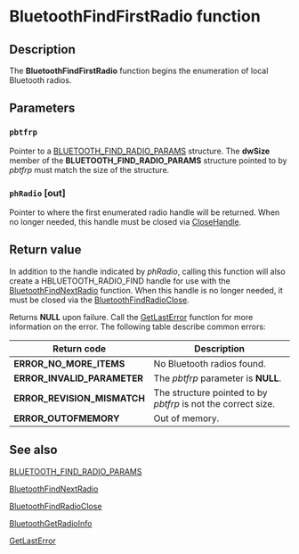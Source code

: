 # BluetoothFindFirstRadio function

## Description

The **BluetoothFindFirstRadio** function begins the enumeration of local Bluetooth radios.

## Parameters

### `pbtfrp`

Pointer to a [BLUETOOTH_FIND_RADIO_PARAMS](https://learn.microsoft.com/windows/win32/api/bluetoothapis/ns-bluetoothapis-bluetooth_find_radio_params) structure. The **dwSize** member of the **BLUETOOTH_FIND_RADIO_PARAMS** structure pointed to by *pbtfrp* must match the size of the structure.

### `phRadio` [out]

Pointer to where the first enumerated radio handle will be returned. When no longer needed, this handle must be closed via [CloseHandle](https://learn.microsoft.com/windows/desktop/api/handleapi/nf-handleapi-closehandle).

## Return value

In addition to the handle indicated by *phRadio*, calling this function will also create a HBLUETOOTH_RADIO_FIND handle for use with the [BluetoothFindNextRadio](https://learn.microsoft.com/windows/desktop/api/bluetoothapis/nf-bluetoothapis-bluetoothfindnextradio) function. When this handle is no longer needed, it must be closed via the [BluetoothFindRadioClose](https://learn.microsoft.com/windows/desktop/api/bluetoothapis/nf-bluetoothapis-bluetoothfindradioclose).

Returns **NULL** upon failure. Call the [GetLastError](https://learn.microsoft.com/windows/desktop/api/errhandlingapi/nf-errhandlingapi-getlasterror) function for more information on the error. The following table describe common errors:

| Return code | Description |
| --- | --- |
| **ERROR_NO_MORE_ITEMS** | No Bluetooth radios found. |
| **ERROR_INVALID_PARAMETER** | The *pbtfrp* parameter is **NULL**. |
| **ERROR_REVISION_MISMATCH** | The structure pointed to by *pbtfrp* is not the correct size. |
| **ERROR_OUTOFMEMORY** | Out of memory. |

## See also

[BLUETOOTH_FIND_RADIO_PARAMS](https://learn.microsoft.com/windows/win32/api/bluetoothapis/ns-bluetoothapis-bluetooth_find_radio_params)

[BluetoothFindNextRadio](https://learn.microsoft.com/windows/desktop/api/bluetoothapis/nf-bluetoothapis-bluetoothfindnextradio)

[BluetoothFindRadioClose](https://learn.microsoft.com/windows/desktop/api/bluetoothapis/nf-bluetoothapis-bluetoothfindradioclose)

[BluetoothGetRadioInfo](https://learn.microsoft.com/windows/desktop/api/bluetoothapis/nf-bluetoothapis-bluetoothgetradioinfo)

[GetLastError](https://learn.microsoft.com/windows/desktop/api/errhandlingapi/nf-errhandlingapi-getlasterror)